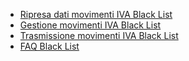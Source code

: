 - [Ripresa dati movimenti IVA Black List](Sorgenti/DOC/OJ/PGM/C5MB00A)
- [Gestione movimenti IVA Black List](Sorgenti/DOC/OJ/PGM/C5MB01G)
- [Trasmissione movimenti IVA Black List](Sorgenti/DOC/OJ/PGM/C5MB02A)
- [FAQ Black List](Sorgenti/DOC_OPE/TA/B£AMO/C5C020_01)
